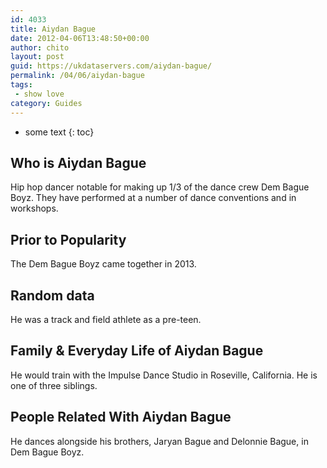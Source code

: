 ```yaml
---
id: 4033
title: Aiydan Bague
date: 2012-04-06T13:48:50+00:00
author: chito
layout: post
guid: https://ukdataservers.com/aiydan-bague/
permalink: /04/06/aiydan-bague
tags:
 - show love
category: Guides
---
```


* some text
{: toc}
          
          
## Who is  Aiydan Bague
                  
                  
                  
Hip hop dancer notable for making up 1/3 of the dance crew Dem Bague Boyz. They have performed at a number of dance conventions and in workshops.
                  
                
                
                
## Prior to Popularity 
                  
                  
                  
The Dem Bague Boyz came together in 2013.
                  
                
                
                
## Random data 
                  
                  
                  
He was a track and field athlete as a pre-teen.
                  
                
                
                
## Family & Everyday Life of Aiydan Bague
                  
                  
                  
He would train with the Impulse Dance Studio in Roseville, California. He is one of three siblings.
                  
                
                
                
## People Related With  Aiydan Bague
                  
                  
                  
He dances alongside his brothers, Jaryan Bague and Delonnie Bague, in Dem Bague Boyz.
                  
                
              
            
          
          
          
    
    
  

